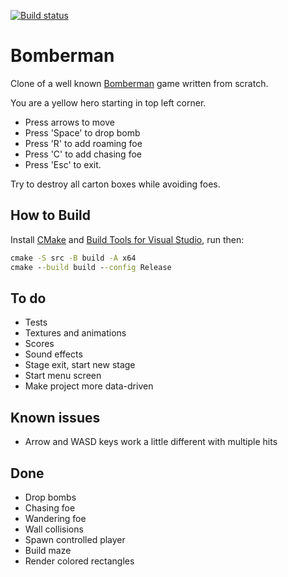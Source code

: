 [![Build status](https://ci.appveyor.com/api/projects/status/github/apanchenko/bomberman?svg=true)](https://ci.appveyor.com/project/apanchenko/bomberman/branch/master)

# Bomberman

Clone of a well known [Bomberman](https://m.youtube.com/watch?v=3smytj9Bu_E) game written from scratch.

You are a yellow hero starting in top left corner.

- Press arrows to move
- Press 'Space' to drop bomb
- Press 'R' to add roaming foe
- Press 'C' to add chasing foe
- Press 'Esc' to exit.

Try to destroy all carton boxes while avoiding foes.

## How to Build

Install [CMake](https://cmake.org) and [Build Tools for Visual Studio](https://visualstudio.microsoft.com/downloads/), run then:

```bat
cmake -S src -B build -A x64
cmake --build build --config Release
```

## To do

- Tests
- Textures and animations
- Scores
- Sound effects
- Stage exit, start new stage
- Start menu screen
- Make project more data-driven

## Known issues

- Arrow and WASD keys work a little different with multiple hits

## Done

- Drop bombs
- Chasing foe
- Wandering foe
- Wall collisions
- Spawn controlled player
- Build maze
- Render colored rectangles

